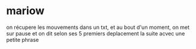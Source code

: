 # mariow

on récupere les mouvements dans un txt, et au bout d'un moment, on met sur pause et on dit selon ses 5 premiers deplacement la suite acvec une petite phrase
